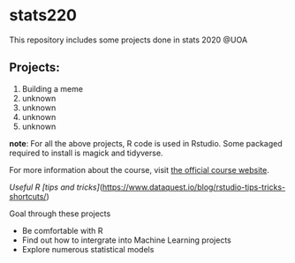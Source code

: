 # stats220

This repository includes some projects done in stats 2020 @UOA

## Projects:
1. Building a meme
2. unknown
3. unknown
4. unknown
5. unknown

**note**: For all the above projects, R code is used in Rstudio. Some packaged required to install is magick and tidyverse.

For more information about the course, visit [the official course website](https://www.example.com/stats220).

*Useful R [tips and tricks]*(https://www.dataquest.io/blog/rstudio-tips-tricks-shortcuts/)

Goal through these projects
* Be comfortable with R
* Find out how to intergrate into Machine Learning projects
* Explore numerous statistical models
